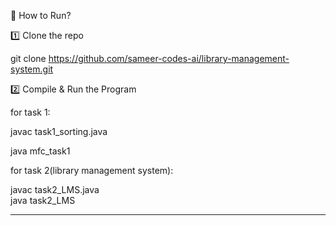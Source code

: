 📜 How to Run?

1️⃣ Clone the repo

git clone https://github.com/sameer-codes-ai/library-management-system.git

2️⃣ Compile & Run the Program

for task 1:

javac task1_sorting.java

java mfc_task1

for task 2(library management system):

javac task2_LMS.java  
java task2_LMS


---
